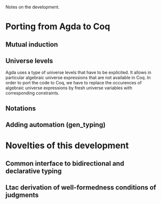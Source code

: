 Notes on the development.


# Porting from Agda to Coq

## Mutual induction

## Universe levels

Agda uses a type of universe levels that have to be explicited. It allows in
particular algebraic universe expressions that are not available in Coq. In
order to port the code to Coq, we have to replace the occurences of algebraic
universe expressions by fresh universe variables with corresponding constraints.

## Notations

## Adding automation (gen_typing)


# Novelties of this development

## Common interface to bidirectional and declarative typing

## Ltac derivation of well-formedness conditions of judgments
